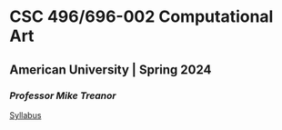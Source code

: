 # CSC 496/696-002 Computational Art
## American University | Spring 2024
### *Professor Mike Treanor*

[Syllabus](syllabus.html)